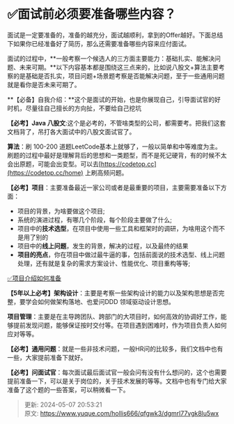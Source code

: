 # ✅面试前必须要准备哪些内容？

面试是一定要准备的，准备的越充分，面试越顺利，拿到的Offer越好。下面总结下如果你已经准备好了简历，那么还需要准备哪些内容来应付面试。



面试的过程中，**一般考察一个候选人的三方面主要能力：基础扎实、能解决问题、未来可期。**以下内容基本都是围绕这三点来的，比如说八股文+算法主要考察的是基础是否扎实，项目问题+场景题考察是否能解决问题，至于一些通用问题就是看你是否未来可期了。



**【必备】自我介绍：**这个是面试的开始，也是你展现自己，引导面试官的好时机，尽量往自己擅长的方向扯，不要给自己挖坑



**【必考】Java 八股文**:这个是必考的，不管啥类型的公司，都需要考。把我们这套文档背了，吊打各大面试中的八股文面试官了。

				

**算法**：刷 100-200 道题LeetCode基本上就够了，一般以简单和中等难度为主。刷题的过程中最好是理解背后的思想和一类题型，而不是死记硬背，有的时候不太会出原题，可能会出变型。可以去[https://codetop.cc](https://codetop.cc/home) 上刷高频问题。

					

**【必考】项目**：主要准备最近一家公司或者是最重要的项目，主要需要准备以下方面：				  				

+ 项目的背景，为啥要做这个项目;  						
+ 系统的演进过程，有哪几个阶段，每个阶段主要做了什么;  						
+ 项目中的**技术选型**，在项目中使用一些工具和框架时的调研，为啥用这个而不是用了别的
+ 项目中的**线上问题**，发生的背景，解决的过程，以及最终的结果
+ **项目的亮点**，你在项目中做过最牛逼的事，包括前面说的技术选型、线上问题处理，还有就是复杂的需求方案设计、性能优化、项目重构等等; 



[✅项目介绍如何准备](https://www.yuque.com/hollis666/qfgwk3/qes6cfyam17ka1d4)



**【5年以上必考】架构设计**：主要是考察一些架构设计的能力以及架构思想是否完整，要学会如何做架构落地、也爱问DDD 领域驱动设计思想。

				

**项目管理**：主要是在主导跨团队、跨部门的大项目时，如何高效的协调好工作，能够提前发现问题，能够保证按时交付等。在项目遇到困难时，作为项目负责人如何应对等等。 



**【必考】通用问题**：就是一些非技术问题，一般HR问的比较多，我们文档中也有一些，大家提前准备下就好。

	

**【必考】问面试官**：每次面试最后面试官一般会问有没有什么想问的，这个也需要提前准备一下，可以是关于岗位的，关于技术发展的等等。文档中也有专门给大家准备了这个题的一些答案，可以稍微看一下。

 	 



> 更新: 2024-05-07 20:53:21  
> 原文: <https://www.yuque.com/hollis666/qfgwk3/dgmrl77vgk8lu5wx>